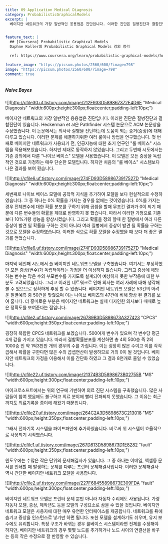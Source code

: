 ```yaml
---
title: 09 Application Medical Diagnosis
category: ProbabilisticGraphicalModels
excerpt: |
  베이지안 네트워크의 가장 일반적인 응용법은 진단입니다. 이러한 진단은 질병진단과 결함진단이 있습니다.


feature_text: |
  ## [Coursera] Probabilistic Graphical Models
  Daphne Koller의 Probabilistic Graphical Models 강의 정리

  ref: https://www.coursera.org/learn/probabilistic-graphical-models/home

feature_image: "https://picsum.photos/2560/600/?image=798"
image: "https://picsum.photos/2560/600/?image=798"
comment: true
---
```



##### Naive Bayes

![](http://cfile30.uf.tistory.com/image/212F933D589867372E4D6E "Medical Diagnosis" "width:600px;height:300px;float:center;padding-left:10px;")

베이지안 네트워크의 가장 일반적인 응용법은 진단입니다. 이러한 진단은 질병진단과 결함진단이 있습니다. Heckerman et al은 Pathfinder 시스템 논문으로 ACM 논문상을 수상했습니다. 이 논문에서는 의사사 질병을 진단하는데 도움이 되는 증거(증상)에 대해 다루고 있습니다. 이러한 문제를 해결하기위한 여러 룰이나 방법을 연구했습니다. 첫 번째로 베이지안 네트워크가 사용되기 전, 인공지능에 대한 초기 연구인 "룰 베이스" 시스템을 적용해보았습니다. 하지만 제대로 동작하지 않았습니다. 그리고 두번째 시도에서는 기존 강의에서 다룬 "나이브 베이스" 모델을 사용했습니다. 이 모델은 모든 증상을 독립적인 것으로 가정하는 매우 단순한 모델입니다. 하지만 처음의 "룰 베이스" 시스템보다 나은 결과를 보여 줬습니다.

![](http://cfile6.uf.tistory.com/image/274FD93D5898673917527D "Medical Diagnosis" "width:600px;height:300px;float:center;padding-left:10px;")

세번째로 나이브 베이스 모델에 공학적 지식을 추가하여 모델을 보다 현실적으로 수정하였습니다. 그 중 하나는 0% 확률을 가지는 경우를 없애는 것이였습니다. 0%를 가지는 경우 전체변수에 대한 확률 분포를 구하기 위해 곱셈을 할때 무조건 결과가 0이 되기 때문에 다른 변수들의 확률을 제대로 반영하지 못 했습니다. 따라서 이러한 가정으로 기존보다 10%가량 성능을 향상시켰습니다. 그리고 확률을 정의 할때 한 질병에서 여러 다른 증상이 발견 될 확률을 구하는 것이 아니라 여러 질병에서 증상이 발견 될 확률을 구하는 것으로 모델을 수정하였습니다. 이러한 식으로 확률 모델을 수정했을 때 보다 더 좋은 결과를 얻었습니다.

![](http://cfile6.uf.tistory.com/image/274FD93D5898673917527D "Medical Diagnosis" "width:600px;height:300px;float:center;padding-left:10px;")

마지막 네번째 시도에서 풀 베이지안 네트워크 모델을 구축했습니다. 여기서는 부정확했던 모든 증상(변수)가 독립적이라는 가정을 더 이상하지 않습니다. 그리고 증상에 해당하는 변수는 많은 수의 부모변수를 가지도록 설계되어 예상하지 못한 부작용에 대한 부분도 고려되었습니다. 그리고 이러한 네트워크로 인해 의사는 여러 사례에 대해 생각해 볼 수 있으므로 정확하게 추정 할 수 있습니다. 베이지안 네트워크 모델은 53건의 어려운 질별예측 중 50건을 맞췄으며 이는 나이브 베이즈의 47건에 비해 향상 된 결과를 보여 줍니다. 더 흥미로운 부분은 베이지안 네트워크는 실제 디자인한 의사보다 때때로 높은 정확도를 보여준다는 점입니다.   

![](http://cfile2.uf.tistory.com/image/26789B3D5898673A327423 "CPCS" "width:600px;height:350px;float:center;padding-left:10px;")

굉장히 복합한 CPCS 네트워크를 보겠습니다. 500여개 변수가 있으며 각 변수당 평균 4개 값을 가지고 있습니다. 따라서 결합확률분포를 계산하면 총 4의 500승 즉 2의 1000승 인 약 1억3천만 개의 경우의 수를 가집니다. 이는 굉장히 많은 수이고 이를 각각 곱해서 확률을 구한다면 많은 수의 곱셉연산이 발생하므로 거의 0이 될 것입니다. 베이지안 네트워크의 가정을 이용해서 이를 간단화 하였고 그 결과 8천개로 줄일 수 있었습니다.    

![](http://cfile22.uf.tistory.com/image/21374B3D5898673B02755B "MS" "width:600px;height:300px;float:center;padding-left:10px;")

마이크로소프트에서는 위의 연구에 기반하여 의료 진단 시스템을 구축했습니다. 많은 사람들이 참여 했음에도 불구하고 의료 분야에 빨리 전파되지 못했습니다. 그 이유는 최근까지도 의료기록을 종이에 해왔기 때문입니다.  

![](http://cfile27.uf.tistory.com/image/264C2A3D5898673C213018 "MS" "width:600px;height:350px;float:center;padding-left:10px;")

그래서 전자기록 시스템을 파이프파인에 추가하였습니다. 비로써 위 시스템이 효율적으로 사용되기 시작했습니다.   

![](http://cfile1.uf.tistory.com/image/267D813D5898673D1E8282 "fault" "width:600px;height:350px;float:center;padding-left:10px;")

윈도우에는 수많은 작은 단위의 문제해결사가 있습니다. 그 중 하나는 이메일, 엑셀등 문서를 인쇄할 때 발생하는 문제를 다루는 프린터 문제해결사입니다. 이러한 문제해결사 역시 간단한 베이지안 네트워크 모델을 사용합니다.  

![](http://cfile2.uf.tistory.com/image/227F68455898673E309FDA "fault" "width:600px;height:300px;float:center;padding-left:10px;")

베이지안 네트워크 모델은 프린터 문제 뿐만 아니라 자동차 수리에도 사용됩니다. 가령 자동차 모델, 증상, 제작년도 등을 모델의 구성요소로 삼을 수 있을 것입니다. 베이지안 네트워크 모델은 사용자에 대한 매우 유연한 인터페이스를 제공합니다. 네트워크를 뒤에 숨기고 증상을 인스턴스로 넣기만 하면 됩니다. 또한 모델을 설계하기도 쉬우며, 유지 보수에도 유리합니다. 특정 구조가 바뀌는 경우 룰베이스 시스템이라면 전체를 수정해야 하지만, 베이지안 네트워크의 경우 몇몇 노드를 추가하거나 노드 사이의 연결선을 바꾸는 등의 작은 수정으로 잘 반영할 수 있습니다.  
